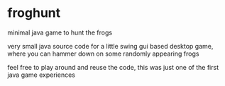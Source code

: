 # froghunt
minimal java game to hunt the frogs

very small java source code for a little swing gui based desktop game, where you can hammer down on some randomly appearing frogs

feel free to play around and reuse the code, this was just one of the first java game experiences
